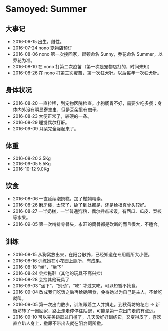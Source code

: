 # Samoyed: Summer

## 大事记

- 2016-06-15 出生，雌性。
- 2016-07-24 nono 宠物店预订
- 2016-08-06 nono 第一次接回家，冒顿命名 Sunny，乔花命名 Summer，以乔花为准。
- 2016-08-10 在 nono 打第二次疫苗（第一次是宠物店打的，时间未知）
- 2016-08-26 在 nono 打第三次疫苗，第一次狂犬针。以后每年一次狂犬针。

## 身体状况

- 2016-08-20 一直拉稀，到宠物医院检查。小狗肠胃不好，需要少吃多餐；身体内外没有明显寄生虫，但是耳朵里有虫子。
- 2016-08-23 大便正常了，较硬的一条。
- 2016-08-29 睡觉偶尔打鼾。
- 2016-09-09 耳朵完全竖起来了。

## 体重

- 2016-08-20 3.5Kg
- 2016-09-05 5.5Kg
- 2016-10-12 9.0Kg

## 饮食

- 2016-08-06 一直延续泡奶糕，加了植物精素。
- 2016-08-26 磨牙棒，太软了，舔了到处都是，还是给根真骨头较好。
- 2016-08-27 一半奶糕，一半普通狗粮，偶尔拌点米饭，有西瓜、瓜皮、梨核等水果。
- 2016-09-05 第一次啃排骨骨头，永旺的筒骨都是砍断的而且很大，不适合。

## 训练

- 2016-08-15 从狗窝放出来，在阳台散养，已经知道在专用厕所大小便。
- 2016-08-16 训练她在小花园上厕所，有成果。
- 2016-08-18 “坐”，“坐下”
- 2016-08-24 会捡拖鞋（其他的玩具不高兴捡）
- 2016-08-28 会捡其他玩具了
- 2016-09-03 “坐下”，“别动”，“吃” 才过来吃，可以短暂不抢食。
- 2016-09-04 改成我们吃饭之后再给她喂食，免得她以为自己是主人，不给吃就叫。
- 2016-09-05 第一次出门散步，训练跟着主人并排走。到秋荷坊的花店 -> 新街坊转了一圈回家，路上走走停停往后退，可能是第一次出门走的有点远。
- 2016-09-10 可以完美跳跃过门槛了，几天没好好训练它，又变得皮了，喜欢直立趴人身上，撒尿不带出去就在阳台厕所撒。
